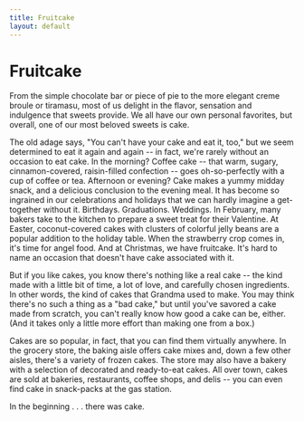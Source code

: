 ```yaml
---
title: Fruitcake
layout: default
---
```

# Fruitcake

From the simple chocolate bar or piece of pie to the more elegant creme broule or tiramasu, most of us delight in the flavor, sensation and indulgence that sweets provide. We all have our own personal favorites, but overall, one of our most beloved sweets is cake.

The old adage says, "You can't have your cake and eat it, too," but we seem determined to eat it again and again -- in fact, we're rarely without an occasion to eat cake. In the morning? Coffee cake -- that warm, sugary, cinnamon-covered, raisin-filled confection -- goes oh-so-perfectly with a cup of coffee or tea. Afternoon or evening? Cake makes a yummy midday snack, and a delicious conclusion to the evening meal. It has become so ingrained in our celebrations and holidays that we can hardly imagine a get-together without it. Birthdays. Graduations. Weddings. In February, many bakers take to the kitchen to prepare a sweet treat for their Valentine. At Easter, coconut-covered cakes with clusters of colorful jelly beans are a popular addition to the holiday table. When the strawberry crop comes in, it's time for angel food. And at Christmas, we have fruitcake. It's hard to name an occasion that doesn't have cake associated with it.

But if you like cakes, you know there's nothing like a real cake -- the kind made with a little bit of time, a lot of love, and carefully chosen ingredients. In other words, the kind of cakes that Grandma used to make. You may think there's no such a thing as a "bad cake," but until you've savored a cake made from scratch, you can't really know how good a cake can be, either. (And it takes only a little more effort than making one from a box.)

Cakes are so popular, in fact, that you can find them virtually anywhere. In the grocery store, the baking aisle offers cake mixes and, down a few other aisles, there's a variety of frozen cakes. The store may also have a bakery with a selection of decorated and ready-to-eat cakes. All over town, cakes are sold at bakeries, restaurants, coffee shops, and delis -- you can even find cake in snack-packs at the gas station.

In the beginning . . . there was cake.